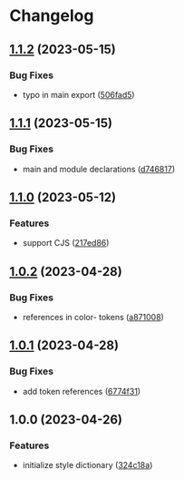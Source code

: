# Changelog

## [1.1.2](https://github.com/cryptlex/cryptlex-design-tokens/compare/v1.1.1...v1.1.2) (2023-05-15)


### Bug Fixes

* typo in main export ([506fad5](https://github.com/cryptlex/cryptlex-design-tokens/commit/506fad51354cd30a5fba894d3c546d2cd06206de))

## [1.1.1](https://github.com/cryptlex/cryptlex-design-tokens/compare/v1.1.0...v1.1.1) (2023-05-15)


### Bug Fixes

* main and module declarations ([d746817](https://github.com/cryptlex/cryptlex-design-tokens/commit/d746817c4add1c7c289b564e3ba2ec2572f08b84))

## [1.1.0](https://github.com/cryptlex/cryptlex-design-tokens/compare/v1.0.2...v1.1.0) (2023-05-12)


### Features

* support CJS ([217ed86](https://github.com/cryptlex/cryptlex-design-tokens/commit/217ed86a7da0793bb228919005df84f9c7fc09fb))

## [1.0.2](https://github.com/cryptlex/cryptlex-design-tokens/compare/v1.0.1...v1.0.2) (2023-04-28)


### Bug Fixes

* references in color- tokens ([a871008](https://github.com/cryptlex/cryptlex-design-tokens/commit/a871008cfc557688467c4b4a94212fbbc3758ba9))

## [1.0.1](https://github.com/cryptlex/cryptlex-design-tokens/compare/v1.0.0...v1.0.1) (2023-04-28)


### Bug Fixes

* add token references ([6774f31](https://github.com/cryptlex/cryptlex-design-tokens/commit/6774f311c28fc1d915da635698732196fe46a2b1))

## 1.0.0 (2023-04-26)


### Features

* initialize style dictionary ([324c18a](https://github.com/cryptlex/cryptlex-design-tokens/commit/324c18a91c808b96767c400827d666451b8447af))
